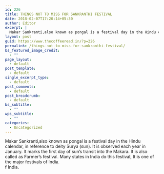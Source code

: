 ```yaml
---
id: 226
title: THINGS NOT TO MISS FOR SANKRANTHI FESTIVAL
date: 2018-02-07T17:20:14+05:30
author: Editor
excerpt: |
  Makar Sankranti,also known as pongal is a festival day in the Hindu calendar, in reference to deity Surya (sun). It is observed each year in January. It marks the first day of sun's transit into the Makara. It is also called as Farmer's festival. Many states in India do this festival, It is one of the major festivals of India.
layout: post
guid: https://www.thecoffeeread.in/?p=226
permalink: /things-not-to-miss-for-sankranthi-festival/
bs_featured_image_credit:
  - ""
page_layout:
  - default
post_template:
  - default
single_excerpt_type:
  - default
post_comments:
  - default
post_breadcrumb:
  - default
bs_subtitle:
  - ""
wps_subtitle:
  - ""
categories:
  - Uncategorized
---
```

Makar Sankranti,also known as pongal is a festival day in the Hindu calendar, in reference to deity Surya (sun). It is observed each year in January. It marks the first day of sun&#8217;s transit into the Makara. It is also called as Farmer&#8217;s festival. Many states in India do this festival, It is one of the major festivals of India.  
f India.